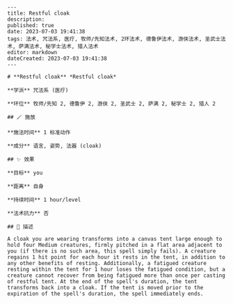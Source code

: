 
    ---
    title: Restful cloak
    description: 
    published: true
    date: 2023-07-03 19:41:38
    tags: 法术, 咒法系, 医疗, 牧师/先知法术, 2环法术, 德鲁伊法术, 游侠法术, 圣武士法术, 萨满法术, 秘学士法术, 猎人法术
    editor: markdown
    dateCreated: 2023-07-03 19:41:38
    ---

    # **Restful cloak** *Restful cloak*

    **学派** 咒法系 (医疗) 

    **环位** 牧师/先知 2, 德鲁伊 2, 游侠 2, 圣武士 2, 萨满 2, 秘学士 2, 猎人 2

    ## 🪄 施放

    **施法时间** 1 标准动作

    **成分** 语言, 姿势, 法器 (cloak)

    ## ✨ 效果 

    **目标** you 

    **距离** 自身  

    **持续时间** 1 hour/level 

    **法术抗力** 否

    ## 📖 描述

    A cloak you are wearing transforms into a canvas tent large enough to hold four Medium creatures, firmly pitched in a flat area adjacent to you (if there is no such area, this spell simply fails). A creature regains 1 hit point for each hour it rests in the tent, in addition to any other benefits of resting. Additionally, a fatigued creature resting within the tent for 1 hour loses the fatigued condition, but a creature cannot recover from being fatigued more than once per casting of restful tent. At the end of the spell's duration, the tent transforms back into a cloak. If the tent is moved prior to the expiration of the spell's duration, the spell immediately ends.
    